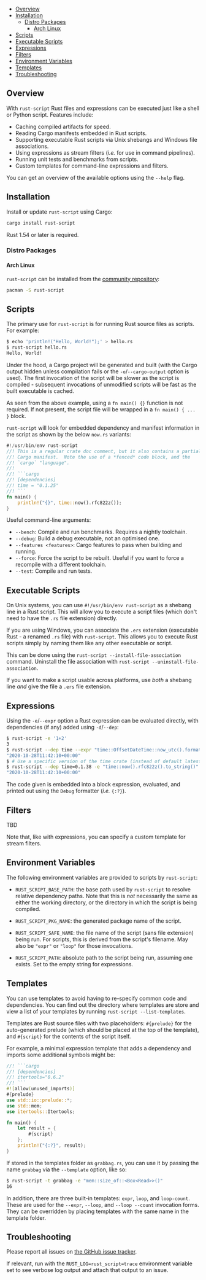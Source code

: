 - [Overview](#overview)
- [Installation](#installation)
  - [Distro Packages](#distro-packages)
    - [Arch Linux](#arch-linux)
- [Scripts](#scripts)
- [Executable Scripts](#executable-scripts)
- [Expressions](#expressions)
- [Filters](#filters)
- [Environment Variables](#environment-variables)
- [Templates](#templates)
- [Troubleshooting](#troubleshooting)

## Overview

With `rust-script` Rust files and expressions can be executed just like a shell or Python script. Features include:

- Caching compiled artifacts for speed.
- Reading Cargo manifests embedded in Rust scripts.
- Supporting executable Rust scripts via Unix shebangs and Windows file associations.
- Using expressions as stream filters (*i.e.* for use in command pipelines).
- Running unit tests and benchmarks from scripts.
- Custom templates for command-line expressions and filters.

You can get an overview of the available options using the `--help` flag.

## Installation

Install or update `rust-script` using Cargo:

```sh
cargo install rust-script
```

Rust 1.54 or later is required.

### Distro Packages

#### Arch Linux

`rust-script` can be installed from the [community repository](https://archlinux.org/packages/community/x86_64/rust-script/):

```sh
pacman -S rust-script
```

## Scripts

The primary use for `rust-script` is for running Rust source files as scripts. For example:

```sh
$ echo 'println!("Hello, World!");' > hello.rs
$ rust-script hello.rs
Hello, World!
```

Under the hood, a Cargo project will be generated and built (with the Cargo output hidden unless compilation fails or the `-o`/`--cargo-output` option is used). The first invocation of the script will be slower as the script is compiled - subsequent invocations of unmodified scripts will be fast as the built executable is cached.

As seen from the above example, using a `fn main() {}` function is not required. If not present, the script file will be wrapped in a `fn main() { ... }` block.

`rust-script` will look for embedded dependency and manifest information in the script as shown by the below `now.rs` variants:

```rust
#!/usr/bin/env rust-script
//! This is a regular crate doc comment, but it also contains a partial
//! Cargo manifest.  Note the use of a *fenced* code block, and the
//! `cargo` "language".
//!
//! ```cargo
//! [dependencies]
//! time = "0.1.25"
//! ```
fn main() {
    println!("{}", time::now().rfc822z());
}
```

Useful command-line arguments:

- `--bench`: Compile and run benchmarks.  Requires a nightly toolchain.
- `--debug`: Build a debug executable, not an optimised one.
- `--features <features>`: Cargo features to pass when building and running.
- `--force`: Force the script to be rebuilt.  Useful if you want to force a recompile with a different toolchain.
- `--test`: Compile and run tests.

## Executable Scripts

On Unix systems, you can use `#!/usr/bin/env rust-script` as a shebang line in a Rust script.  This will allow you to execute a script files (which don't need to have the `.rs` file extension) directly.

If you are using Windows, you can associate the `.ers` extension (executable Rust - a renamed `.rs` file) with `rust-script`.  This allows you to execute Rust scripts simply by naming them like any other executable or script.

This can be done using the `rust-script --install-file-association` command. Uninstall the file association with `rust-script --uninstall-file-association`.

If you want to make a script usable across platforms, use *both* a shebang line *and* give the file a `.ers` file extension.

## Expressions

Using the `-e`/`--expr` option a Rust expression can be evaluated directly, with dependencies (if any) added using `-d`/`--dep`:

```sh
$ rust-script -e '1+2'
3
$ rust-script --dep time --expr "time::OffsetDateTime::now_utc().format(time::Format::Rfc3339).to_string()"`
"2020-10-28T11:42:10+00:00"
$ # Use a specific version of the time crate (instead of default latest):
$ rust-script --dep time=0.1.38 -e "time::now().rfc822z().to_string()"
"2020-10-28T11:42:10+00:00"
```

The code given is embedded into a block expression, evaluated, and printed out using the `Debug` formatter (*i.e.* `{:?}`).

## Filters

TBD

Note that, like with expressions, you can specify a custom template for stream filters.

## Environment Variables

The following environment variables are provided to scripts by `rust-script`:

- `RUST_SCRIPT_BASE_PATH`: the base path used by `rust-script` to resolve relative dependency paths.  Note that this is *not* necessarily the same as either the working directory, or the directory in which the script is being compiled.

- `RUST_SCRIPT_PKG_NAME`: the generated package name of the script.

- `RUST_SCRIPT_SAFE_NAME`: the file name of the script (sans file extension) being run.  For scripts, this is derived from the script's filename.  May also be `"expr"` or `"loop"` for those invocations.

- `RUST_SCRIPT_PATH`: absolute path to the script being run, assuming one exists.  Set to the empty string for expressions.

## Templates

You can use templates to avoid having to re-specify common code and dependencies.  You can find out the directory where templates are store and view a list of your templates by running `rust-script --list-templates`.

Templates are Rust source files with two placeholders: `#{prelude}` for the auto-generated prelude (which should be placed at the top of the template), and `#{script}` for the contents of the script itself.

For example, a minimal expression template that adds a dependency and imports some additional symbols might be:

```rust
//! ```cargo
//! [dependencies]
//! itertools="0.6.2"
//! ```
#![allow(unused_imports)]
#{prelude}
use std::io::prelude::*;
use std::mem;
use itertools::Itertools;

fn main() {
    let result = {
        #{script}
    };
    println!("{:?}", result);
}
```

If stored in the templates folder as `grabbag.rs`, you can use it by passing the name `grabbag` via the `--template` option, like so:

```sh
$ rust-script -t grabbag -e "mem::size_of::<Box<Read>>()"
16
```

In addition, there are three built-in templates: `expr`, `loop`, and `loop-count`.  These are used for the `--expr`, `--loop`, and `--loop --count` invocation forms.  They can be overridden by placing templates with the same name in the template folder.

## Troubleshooting

Please report all issues on [the GitHub issue tracker](https://github.com/fornwall/rust-script/issues).

If relevant, run with the `RUST_LOG=rust_script=trace` environment variable set to see verbose log output and attach that output to an issue.
